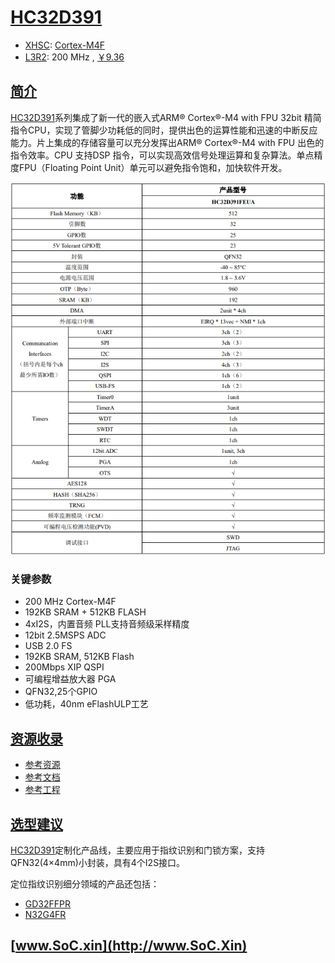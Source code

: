 ﻿# [HC32D391](https://doc.soc.xin/HC32D391)

* [XHSC](http://www.xhsc.com.cn/): [Cortex-M4F](https://github.com/SoCXin/Cortex)
* [L3R2](https://github.com/SoCXin/Level): 200 MHz , [￥9.36](https://item.szlcsc.com/3349886.html)

## [简介](https://github.com/SoCXin/HC32D391/wiki)

[HC32D391](https://www.hdsc.com.cn/Category83-1499)系列集成了新一代的嵌入式ARM® Cortex®-M4 with FPU 32bit 精简指令CPU，实现了管脚少功耗低的同时，提供出色的运算性能和迅速的中断反应能力。片上集成的存储容量可以充分发挥出ARM® Cortex®-M4 with FPU 出色的指令效率。CPU 支持DSP 指令，可以实现高效信号处理运算和复杂算法。单点精度FPU（Floating Point Unit）单元可以避免指令饱和，加快软件开发。

[![sites](docs/HC32D391.png)](https://www.hdsc.com.cn/Category83-1590)

### 关键参数

* 200 MHz Cortex-M4F
* 192KB SRAM + 512KB FLASH
* 4xI2S，内置音频 PLL支持音频级采样精度
* 12bit 2.5MSPS ADC
* USB 2.0 FS
* 192KB SRAM, 512KB Flash
* 200Mbps XIP QSPI
* 可编程增益放大器 PGA
* QFN32,25个GPIO
* 低功耗，40nm eFlashULP工艺

## [资源收录](https://github.com/SoCXin)

* [参考资源](src/)
* [参考文档](docs/)
* [参考工程](project/)

## [选型建议](https://github.com/SoCXin/HC32D391)

[HC32D391](https://item.szlcsc.com/3349886.html)定制化产品线，主要应用于指纹识别和门锁方案，支持QFN32(4×4mm)小封装，具有4个I2S接口。

定位指纹识别细分领域的产品还包括：

* [GD32FFPR](https://github.com/SoCXin/GD32FFPR)
* [N32G4FR](https://item.szlcsc.com/3499591.html)

## [www.SoC.xin](http://www.SoC.Xin)
